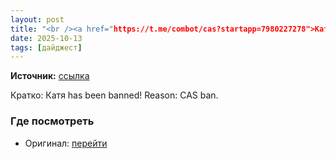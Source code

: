 ```yaml
---
layout: post
title: "<br /><a href="https://t.me/combot/cas?startapp=7980227278">Катя</a> has been banned! Reason: CAS ba…"
date: 2025-10-13
tags: [дайджест]
---
```


**Источник:** [ссылка](https://t.me/fotostoki_ru_chat/32363)

Кратко: Катя has been banned! Reason: CAS ban.

### Где посмотреть
- Оригинал: [перейти]({link})
